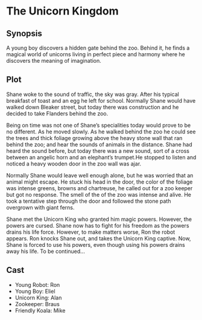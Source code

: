 # The Unicorn Kingdom

## Synopsis

A young boy discovers a hidden gate behind the zoo.
Behind it, he finds a magical world of unicorns living in perfect piece and harmony where he discovers the meaning of imagination.

## Plot

Shane woke to the sound of traffic, the sky was gray.
After his typical breakfast of toast and an egg he left for school.
Normally Shane would have walked down Bleaker street, but today there was construction and he decided to take Flanders behind the zoo.

Being on time was not one of Shane’s specialities today would prove to be no different.
As he moved slowly.
As he walked behind the zoo he could see the trees and thick foliage growing above the heavy stone wall that ran behind the zoo; and hear the sounds of animals in the distance.
Shane had heard the sound before, but today there was a new sound, sort of a cross between an angelic horn and an elephant’s trumpet.He stopped to listen and noticed a heavy wooden door in the zoo wall was ajar.

Normally Shane would leave well enough alone, but he was worried that an animal might escape.
He stuck his head in the door, the color of the foliage was intense greens, browns and chartreuse, he called out for a zoo keeper but got no response.
The smell of the of the zoo was intense and alive.
He took a tentative step through the door and followed the stone path overgrown with giant ferns.

Shane met the Unicorn King who granted him magic powers. However, the powers are cursed.
Shane now has to fight for his freedom as the powers drains his life force.
However, to make matters worse, Ron the robot appears.
Ron knocks Shane out, and takes the Unicorn King captive.
Now, Shane is forced to use his powers, even though using his powers drains away his life.
To be continued...

## Cast

* Young Robot: Ron
* Young Boy: Eliel
* Unicorn King: Alan
* Zookeeper: Braus
* Friendly Koala: Mike
